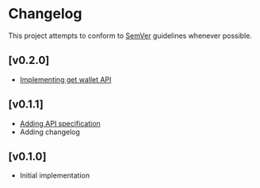# Changelog
This project attempts to conform to [SemVer](https://semver.org/) guidelines whenever possible.

## [v0.2.0]
* [Implementing get wallet API]()

## [v0.1.1]
* [Adding API specification](https://github.com/Ubunfu/mc-wallet/pull/3)
* Adding changelog

## [v0.1.0]
* Initial implementation
